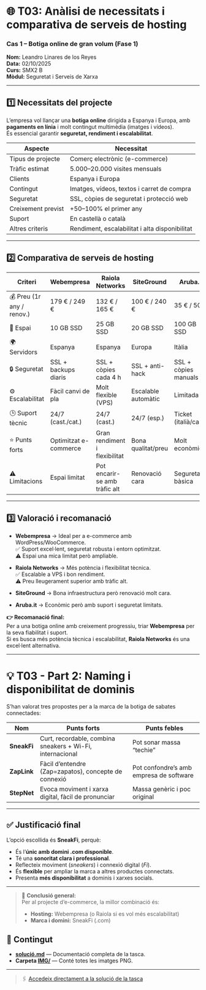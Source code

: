 # 🌐 T03: Anàlisi de necessitats i comparativa de serveis de hosting  
### Cas 1 – Botiga online de gran volum (Fase 1)

**Nom:** Leandro Linares de los Reyes  
**Data:** 02/10/2025  
**Curs:** SMX2 B  
**Mòdul:** Seguretat i Serveis de Xarxa  

---

## 1️⃣ Necessitats del projecte

L’empresa vol llançar una **botiga online** dirigida a Espanya i Europa, amb **pagaments en línia** i molt contingut multimèdia (imatges i vídeos).  
És essencial garantir **seguretat, rendiment i escalabilitat**.

| Aspecte | Necessitat |
|----------|-------------|
| Tipus de projecte | Comerç electrònic (e-commerce) |
| Tràfic estimat | 5.000–20.000 visites mensuals |
| Clients | Espanya i Europa |
| Contingut | Imatges, vídeos, textos i carret de compra |
| Seguretat | SSL, còpies de seguretat i protecció web |
| Creixement previst | +50–100% el primer any |
| Suport | En castellà o català |
| Altres criteris | Rendiment, escalabilitat i alta disponibilitat |

---

## 2️⃣ Comparativa de serveis de hosting

| Criteri | Webempresa | Raiola Networks | SiteGround | Aruba.it |
|----------|-------------|----------------|-------------|-----------|
| 💰 Preu (1r any / renov.) | 179 € / 249 € | 132 € / 165 € | 100 € / 240 € | 35 € / 50 € |
| 💾 Espai | 10 GB SSD | 25 GB SSD | 20 GB SSD | 100 GB SSD |
| 🌍 Servidors | Espanya | Espanya | Europa | Itàlia |
| 🔒 Seguretat | SSL + backups diaris | SSL + còpies cada 4 h | SSL + anti-hack | SSL + còpies manuals |
| ⚙️ Escalabilitat | Fàcil canvi de pla | Molt flexible (VPS) | Escalable automàtic | Limitada |
| 🕒 Suport tècnic | 24/7 (cast./cat.) | 24/7 (cast.) | 24/7 (esp.) | Ticket (italià/cast.) |
| ⭐ Punts forts | Optimitzat e-commerce | Gran rendiment i flexibilitat | Bona qualitat/preu | Molt econòmic |
| ⚠️ Limitacions | Espai limitat | Pot encarir-se amb tràfic alt | Renovació cara | Seguretat bàsica |

---

## 3️⃣ Valoració i recomanació

- **Webempresa** → Ideal per a e-commerce amb WordPress/WooCommerce.  
  ✅ Suport excel·lent, seguretat robusta i entorn optimitzat.  
  ⚠️ Espai una mica limitat però ampliable.  

- **Raiola Networks** → Més potència i flexibilitat tècnica.  
  ✅ Escalable a VPS i bon rendiment.  
  ⚠️ Preu lleugerament superior amb tràfic alt.  

- **SiteGround** → Bona infraestructura però renovació molt cara.  
- **Aruba.it** → Econòmic però amb suport i seguretat limitats.

**👉 Recomanació final:**  
Per a una botiga online amb creixement progressiu, triar **Webempresa** per la seva fiabilitat i suport.  
Si es busca més potència tècnica i escalabilitat, **Raiola Networks** és una excel·lent alternativa.

---

# 💡 T03 - Part 2: Naming i disponibilitat de dominis

S’han valorat tres propostes per a la marca de la botiga de sabates connectades:

| Nom | Punts forts | Punts febles |
|------|--------------|---------------|
| **SneakFi** | Curt, recordable, combina sneakers + Wi-Fi, internacional | Pot sonar massa “techie” |
| **ZapLink** | Fàcil d’entendre (Zap=zapatos), concepte de connexió | Pot confondre’s amb empresa de software |
| **StepNet** | Evoca moviment i xarxa digital, fàcil de pronunciar | Massa genèric i poc original |

---

## ✅ Justificació final

L’opció escollida és **SneakFi**, perquè:

- És l’**únic amb domini .com disponible**.  
- Té una **sonoritat clara i professional**.  
- Reflecteix moviment (*sneakers*) i connexió digital (*Fi*).  
- És **flexible** per ampliar la marca a altres productes connectats.  
- Presenta **més disponibilitat** a dominis i xarxes socials.

---

> 🏁 **Conclusió general:**  
> Per al projecte d’e-commerce, la millor combinació és:  
> - **Hosting:** Webempresa (o Raiola si es vol més escalabilitat)  
> - **Marca i domini:** SneakFi (.com)

## 📄 Contingut

- **[solució.md](./solució.md)** — Documentació completa de la tasca.
- **Carpeta [IMG/](./IMG/)** — Conté totes les imatges PNG.

---

> 🖇️ [Accedeix directament a la solució de la tasca](./solucio.md)

